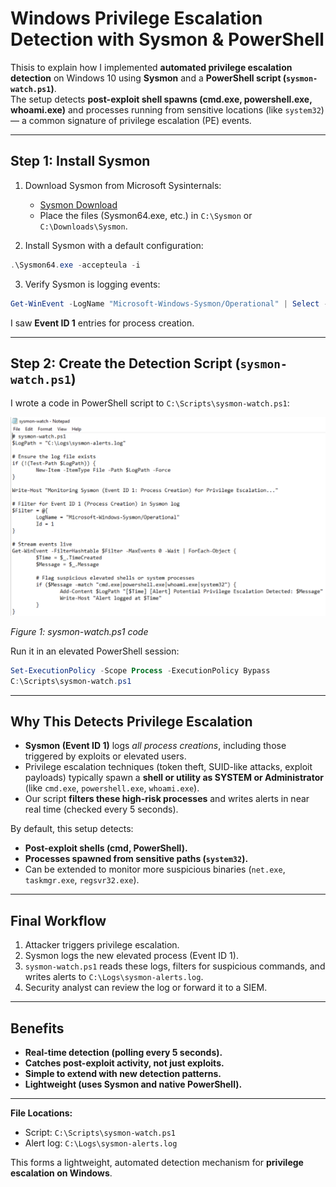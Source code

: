 
# Windows Privilege Escalation Detection with Sysmon & PowerShell

Thisis to explain how I implemented **automated privilege escalation detection** on Windows 10 using **Sysmon** and a **PowerShell script (`sysmon-watch.ps1`)**.  
The setup detects **post-exploit shell spawns (cmd.exe, powershell.exe, whoami.exe)** and processes running from sensitive locations (like `system32`) — a common signature of privilege escalation (PE) events.

---

## Step 1: Install Sysmon

1. Download Sysmon from Microsoft Sysinternals:
   - [Sysmon Download](https://learn.microsoft.com/en-us/sysinternals/downloads/sysmon)
   - Place the files (Sysmon64.exe, etc.) in `C:\Sysmon` or `C:\Downloads\Sysmon`.

2. Install Sysmon with a default configuration:
```powershell
.\Sysmon64.exe -accepteula -i
```

3. Verify Sysmon is logging events:
```powershell
Get-WinEvent -LogName "Microsoft-Windows-Sysmon/Operational" | Select -First 5
```
I saw **Event ID 1** entries for process creation.

---

## Step 2: Create the Detection Script (`sysmon-watch.ps1`)

I wrote a code in PowerShell script to `C:\Scripts\sysmon-watch.ps1`:

![Sysmon Code](../screenshots/PE%20Detction/sysmon-watch.png)

*Figure 1: sysmon-watch.ps1 code*

Run it in an elevated PowerShell session:
```powershell
Set-ExecutionPolicy -Scope Process -ExecutionPolicy Bypass
C:\Scripts\sysmon-watch.ps1
```

---

## Why This Detects Privilege Escalation

- **Sysmon (Event ID 1)** logs *all process creations*, including those triggered by exploits or elevated users.
- Privilege escalation techniques (token theft, SUID-like attacks, exploit payloads) typically spawn a **shell or utility as SYSTEM or Administrator** (like `cmd.exe`, `powershell.exe`, `whoami.exe`).
- Our script **filters these high-risk processes** and writes alerts in near real time (checked every 5 seconds).

By default, this setup detects:
- **Post-exploit shells (cmd, PowerShell).**
- **Processes spawned from sensitive paths (`system32`).**
- Can be extended to monitor more suspicious binaries (`net.exe`, `taskmgr.exe`, `regsvr32.exe`).

---

## Final Workflow

1. Attacker triggers privilege escalation.
2. Sysmon logs the new elevated process (Event ID 1).
3. `sysmon-watch.ps1` reads these logs, filters for suspicious commands, and writes alerts to `C:\Logs\sysmon-alerts.log`.
4. Security analyst can review the log or forward it to a SIEM.

---

## Benefits

- **Real-time detection (polling every 5 seconds).**
- **Catches post-exploit activity, not just exploits.**
- **Simple to extend with new detection patterns.**
- **Lightweight (uses Sysmon and native PowerShell).**

---

**File Locations:**
- Script: `C:\Scripts\sysmon-watch.ps1`
- Alert log: `C:\Logs\sysmon-alerts.log`

This forms a lightweight, automated detection mechanism for **privilege escalation on Windows**.